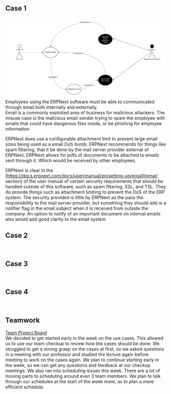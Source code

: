 ## Case 1
![](https://github.com/eeiler/Team-8-ERPNext/blob/master/Requirements%20for%20SSE/Email%20Rec%20Case.png)  
Employees using the ERPNext software must be able to communicated through email both internally and externally.  
Email is a commonly exploited area of business for malicious attackers. The misuse case is the malicious email sender trying to spam the employee with emails that could have dangerous files inside, or be phishing for employee information.

ERPNext does use a configurable attachment limit to prevent large email sizes being used as a email DoS bomb.
ERPNext recommends for things like spam filtering, that it be done by the mail server provider external of ERPNext.
ERPNext allows for pdfs of documents to be attached to emails sent through it. Which would be received by other employees.

ERPNext is clear in the [https://docs.erpnext.com/docs/user/manual/en/setting-up/email](email section) of the user manual of certain security requirements that should be handled outside of this software, such as spam filtering, SSL, and TSL. They do provide things such as attachment limiting to prevent the DoS of the ERP system.
The security provided is little by ERPNext as the pass the responsibility to the mail server provider, but something they should add is a notifier flag in the email subject when it is received from outside the company. An option to notify of an important document on internal emails also would add good clarity to the email system
## Case 2
![]()  

## Case 3
![]()  

## Case 4 
![]()  

## Teamwork
[Team Project Board](https://github.com/eeiler/Team-8-ERPNext/projects/1)  
We decided to get started early in the week on the use cases. This allowed us to use our team checkup to review how the cases should be done. We struggled to get a strong grasp on the cases at first, so we asked questions in a meeting with our professor and studied the lecture again before meeting to work on the cases again. We plan to continue starting early in the week, so we can get any questions and feedback at our checkup meetings. We also ran into scheduling issues this week. There are a lot of moving parts to scheduling around even 3 team members. We plan to talk through our schedules at the start of the week more, as to plan a more efficient schedule.

